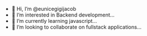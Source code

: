 - 👋 Hi, I’m @eunicegigijacob
- 👀 I’m interested in Backend development...
- 🌱 I’m currently learning javascript...
- 💞️ I’m looking to collaborate on fullstack applications...

<!---
eunicegigijacob/eunicegigijacob is a ✨ special ✨ repository because its `README.md` (this file) appears on your GitHub profile.
You can click the Preview link to take a look at your changes.
--->
